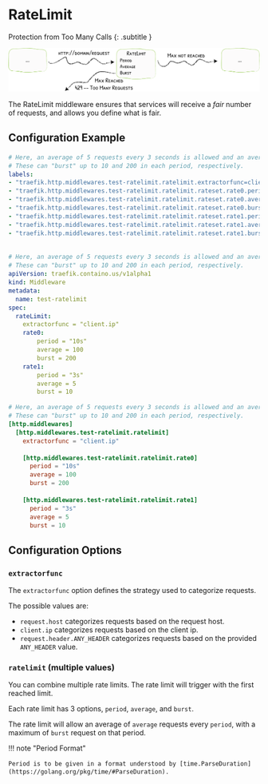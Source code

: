 # RateLimit

Protection from Too Many Calls
{: .subtitle }

![RateLimit](../assets/img/middleware/ratelimit.png)

The RateLimit middleware ensures that services will receive a _fair_ number of requests, and allows you define what is fair.

## Configuration Example

```yaml tab="Docker"
# Here, an average of 5 requests every 3 seconds is allowed and an average of 100 requests every 10 seconds.
# These can "burst" up to 10 and 200 in each period, respectively.
labels:
- "traefik.http.middlewares.test-ratelimit.ratelimit.extractorfunc=client.ip"
- "traefik.http.middlewares.test-ratelimit.ratelimit.rateset.rate0.period=10s"
- "traefik.http.middlewares.test-ratelimit.ratelimit.rateset.rate0.average=100"
- "traefik.http.middlewares.test-ratelimit.ratelimit.rateset.rate0.burst=200"
- "traefik.http.middlewares.test-ratelimit.ratelimit.rateset.rate1.period=3s"
- "traefik.http.middlewares.test-ratelimit.ratelimit.rateset.rate1.average=5"
- "traefik.http.middlewares.test-ratelimit.ratelimit.rateset.rate1.burst=10"
  		
```

```yaml tab="Kubernetes"
# Here, an average of 5 requests every 3 seconds is allowed and an average of 100 requests every 10 seconds.
# These can "burst" up to 10 and 200 in each period, respectively.
apiVersion: traefik.containo.us/v1alpha1
kind: Middleware
metadata:
  name: test-ratelimit
spec:
  rateLimit:
    extractorfunc = "client.ip"
    rate0:
        period = "10s"
        average = 100
        burst = 200
    rate1:
        period = "3s"
        average = 5
        burst = 10
```

```toml tab="File"
# Here, an average of 5 requests every 3 seconds is allowed and an average of 100 requests every 10 seconds.
# These can "burst" up to 10 and 200 in each period, respectively.
[http.middlewares]
  [http.middlewares.test-ratelimit.ratelimit]
    extractorfunc = "client.ip"
    
    [http.middlewares.test-ratelimit.ratelimit.rate0]
      period = "10s"
      average = 100
      burst = 200
    
    [http.middlewares.test-ratelimit.ratelimit.rate1]
      period = "3s"
      average = 5
      burst = 10
```

## Configuration Options

### `extractorfunc`
 
The `extractorfunc` option defines the strategy used to categorize requests.

The possible values are:

- `request.host` categorizes requests based on the request host.
- `client.ip` categorizes requests based on the client ip.
- `request.header.ANY_HEADER` categorizes requests based on the provided `ANY_HEADER` value.

### `ratelimit` (multiple values)

You can combine multiple rate limits. 
The rate limit will trigger with the first reached limit.

Each rate limit has 3 options, `period`, `average`, and `burst`.

The rate limit will allow an average of `average` requests every `period`, with a maximum of `burst` request on that period.

!!! note "Period Format"

    Period is to be given in a format understood by [time.ParseDuration](https://golang.org/pkg/time/#ParseDuration).
